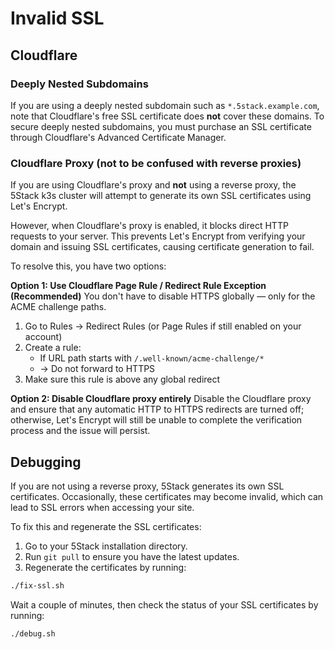 # Invalid SSL

## Cloudflare

### Deeply Nested Subdomains

If you are using a deeply nested subdomain such as `*.5stack.example.com`, note that Cloudflare's free SSL certificate does **not** cover these domains. To secure deeply nested subdomains, you must purchase an SSL certificate through Cloudflare's Advanced Certificate Manager.

### Cloudflare Proxy (not to be confused with reverse proxies)

If you are using Cloudflare's proxy and **not** using a reverse proxy, the 5Stack k3s cluster will attempt to generate its own SSL certificates using Let's Encrypt.

However, when Cloudflare's proxy is enabled, it blocks direct HTTP requests to your server. This prevents Let's Encrypt from verifying your domain and issuing SSL certificates, causing certificate generation to fail.

To resolve this, you have two options:

**Option 1: Use Cloudflare Page Rule / Redirect Rule Exception (Recommended)**
You don't have to disable HTTPS globally — only for the ACME challenge paths.

1. Go to Rules → Redirect Rules (or Page Rules if still enabled on your account)
2. Create a rule:
   - If URL path starts with `/.well-known/acme-challenge/*`
   - → Do not forward to HTTPS
3. Make sure this rule is above any global redirect

**Option 2: Disable Cloudflare proxy entirely**
Disable the Cloudflare proxy and ensure that any automatic HTTP to HTTPS redirects are turned off; otherwise, Let's Encrypt will still be unable to complete the verification process and the issue will persist.

## Debugging

If you are not using a reverse proxy, 5Stack generates its own SSL certificates. Occasionally, these certificates may become invalid, which can lead to SSL errors when accessing your site.

To fix this and regenerate the SSL certificates:

1. Go to your 5Stack installation directory.
2. Run `git pull` to ensure you have the latest updates.
3. Regenerate the certificates by running:

```sh
./fix-ssl.sh
```

Wait a couple of minutes, then check the status of your SSL certificates by running:

```sh
./debug.sh
```
